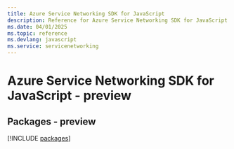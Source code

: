 ```yaml
---
title: Azure Service Networking SDK for JavaScript
description: Reference for Azure Service Networking SDK for JavaScript
ms.date: 04/01/2025
ms.topic: reference
ms.devlang: javascript
ms.service: servicenetworking
---
```

# Azure Service Networking SDK for JavaScript - preview
## Packages - preview
[!INCLUDE [packages](service-networking-index.md)]